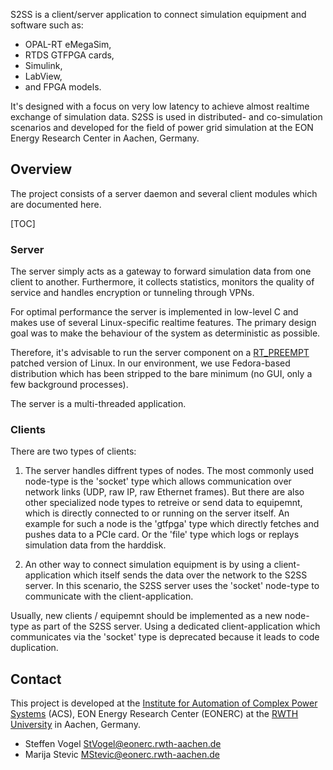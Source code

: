 S2SS is a client/server application to connect simulation equipment and software such as:

 - OPAL-RT eMegaSim,
 - RTDS GTFPGA cards,
 - Simulink,
 - LabView,
 - and FPGA models.

It's designed with a focus on very low latency to achieve almost realtime exchange of simulation data.
S2SS is used in distributed- and co-simulation scenarios and developed for the field of power grid simulation at the EON Energy Research Center in Aachen, Germany.

## Overview

The project consists of a server daemon and several client modules which are documented here.

[TOC]

### Server

The server simply acts as a gateway to forward simulation data from one client to another.
Furthermore, it collects statistics, monitors the quality of service and handles encryption or tunneling through VPNs.

For optimal performance the server is implemented in low-level C and makes use of several Linux-specific realtime features.
The primary design goal was to make the behaviour of the system as deterministic as possible.

Therefore, it's advisable to run the server component on a [RT_PREEMPT](https://rt.wiki.kernel.org/index.php/CONFIG_PREEMPT_RT_Patch) patched version of Linux. In our environment, we use Fedora-based distribution which has been stripped to the bare minimum (no GUI, only a few background processes).

The server is a multi-threaded application.

### Clients

There are two types of clients:

1.  The server handles diffrent types of nodes.
    The most commonly used node-type is the 'socket' type which allows communication over network links (UDP, raw IP, raw Ethernet frames).
    But there are also other specialized node types to retreive or send data to equipemnt, which is directly connected to or running on the server itself.
    An example for such a node is the 'gtfpga' type which directly fetches and pushes data to a PCIe card.
    Or the 'file' type which logs or replays simulation data from the harddisk.

2. An other way to connect simulation equipment is by using a client-application which itself sends the data over the network to the S2SS server.
   In this scenario, the S2SS server uses the 'socket' node-type to communicate with the client-application.

Usually, new clients / equipemnt should be implemented as a new node-type as part of the S2SS server.
Using a dedicated client-application which communicates via the 'socket' type is deprecated because it leads to code duplication.

## Contact

This project is developed at the [Institute for Automation of Complex Power Systems](www.acs.eonerc.rwth-aachen.de) (ACS), EON Energy Research Center (EONERC) at the [RWTH University](http://www.rwth-aachen.de) in Aachen, Germany.

 - Steffen Vogel <StVogel@eonerc.rwth-aachen.de>
 - Marija Stevic <MStevic@eonerc.rwth-aachen.de>

